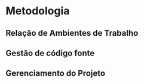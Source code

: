 # Metodologia

## Relação de Ambientes de Trabalho

## Gestão de código fonte

## Gerenciamento do Projeto